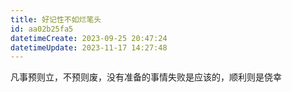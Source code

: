 ```yaml
---
title: 好记性不如烂笔头
id: aa02b25fa5
datetimeCreate: 2023-09-25 20:47:24
datetimeUpdate: 2023-11-17 14:27:48
---
```


凡事预则立，不预则废，没有准备的事情失败是应该的，顺利则是侥幸